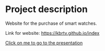 # Project description
  Website for the purchase of smart watches.
  
  Link for website: https://kbrtv.github.io/index

  <a href="http://10.48.41.32:8080/">Click on me to go to the presentation</a>